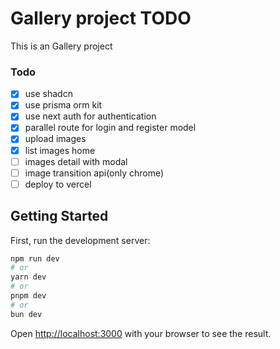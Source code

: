 # Gallery project TODO

This is an Gallery project

### Todo

- [x] use shadcn
- [x] use prisma orm kit
- [x] use next auth for authentication
- [x] parallel route for login and register model
- [x] upload images
- [x] list images home
- [ ] images detail with modal
- [ ] image transition api(only chrome)
- [ ] deploy to vercel

## Getting Started

First, run the development server:

```bash
npm run dev
# or
yarn dev
# or
pnpm dev
# or
bun dev
```

Open [http://localhost:3000](http://localhost:3000) with your browser to see the result.

